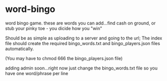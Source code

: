 # word-bingo
word bingo game. these are words you can add...find cash on ground, or stub your pinky toe - you dicide how you "win"

Should be as simple as uploading to a server and going to the url; The index file should create the required bingo_words.txt and bingo_players.json files automatically.

(You may have to chmod 666 the bingo_players.json file)

adding admin soon...right now just change the bingo_words.txt file so you have one word/phrase per line
